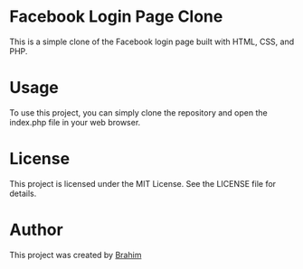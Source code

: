 # Facebook Login Page Clone
This is a simple clone of the Facebook login page built with HTML, CSS, and PHP.

# Usage
To use this project, you can simply clone the repository and open the index.php file in your web browser.

<!-- # bash 
Copy code
git clone https://github.com/<username>/<repository>.git 
cd <repository>-->
# License
This project is licensed under the MIT License. See the LICENSE file for details.

# Author
This project was created by [Brahim](https://twitter.com/ibrataha8)



